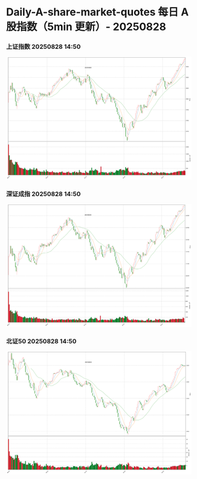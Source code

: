 
# Daily-A-share-market-quotes 每日 A 股指数（5min 更新）- 20250828

### 上证指数 20250828 14:50
![](./fig/2025/8/20250828-sh000001.png)

### 深证成指 20250828 14:50
![](./fig/2025/8/20250828-sz399001.png)

### 北证50 20250828 14:50
![](./fig/2025/8/20250828-bj899050.png)
